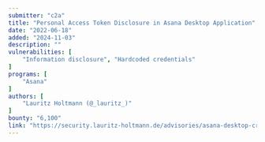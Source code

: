 ```yaml
---
submitter: "c2a"
title: "Personal Access Token Disclosure in Asana Desktop Application"
date: "2022-06-18"
added: "2024-11-03"
description: ""
vulnerabilities: [
    "Information disclosure", "Hardcoded credentials"
]
programs: [
    "Asana"
]
authors: [
    "Lauritz Holtmann (@_lauritz_)"
]
bounty: "6,100"
link: "https://security.lauritz-holtmann.de/advisories/asana-desktop-credential-disclosure/"
---
```




